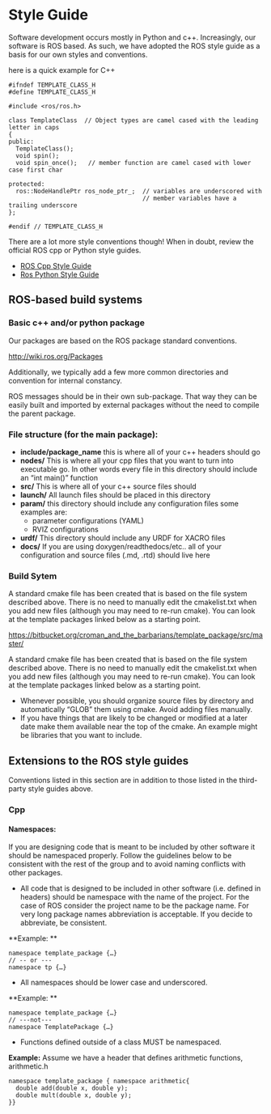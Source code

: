 # Style Guide #

Software development occurs mostly in Python and c++.   Increasingly, our software is ROS based.  As such, we have adopted the ROS style guide as a basis for our own styles and conventions.  

here is a quick example for C++

```
#ifndef TEMPLATE_CLASS_H
#define TEMPLATE_CLASS_H

#include <ros/ros.h>

class TemplateClass  // Object types are camel cased with the leading letter in caps
{
public:
  TemplateClass();
  void spin();  
  void spin_once();   // member function are camel cased with lower case first char

protected:
  ros::NodeHandlePtr ros_node_ptr_;  // variables are underscored with
                                     // member variables have a trailing underscore
};

#endif // TEMPLATE_CLASS_H
```

There are a lot more style conventions though!  When in doubt, review the official ROS cpp or Python style guides.

- [ROS Cpp Style Guide](http://wiki.ros.org/CppStyleGuide)
- [Ros Python Style Guide](http://wiki.ros.org/PyStyleGuide)

## ROS-based build systems ##

### Basic c++ and/or python package ###

Our packages are based on the ROS package standard conventions.

http://wiki.ros.org/Packages

Additionally,  we typically add a few more common directories and convention for internal constancy.

ROS messages should be in their own sub-package.   That way they can be easily built and imported by external packages without the need to compile the parent package.

### File structure (for the main package): ###

- **include/package_name** this is where all of your c++ headers should go
- **nodes/** This is where all your cpp files that you want to turn into executable go.  In other words every file in this directory should include an “int main()” function
- **src/** This is where all of your c++ source files should 
- **launch/** All launch files should be placed in this directory
- **param/** this directory should include any configuration files some examples are:
  - parameter configurations (YAML)
  - RVIZ configurations
- **urdf/** This directory should include any URDF for XACRO files
- **docs/** If you are using doxygen/readthedocs/etc.. all of your configuration and source files (.md, .rtd) should live here

### Build Sytem ###
A standard cmake file has been created that is based on the file system described above.  There is no need to manually edit the cmakelist.txt when you add new files (although you may need to re-run cmake).  You can look at the template packages linked below as a starting point.

https://bitbucket.org/croman_and_the_barbarians/template_package/src/master/

A standard cmake file has been created that is based on the file system described above.  There is no need to manually edit the cmakelist.txt when you add new files (although you may need to re-run cmake).  You can look at the template packages linked below as a starting point.

- Whenever possible, you should organize source files by directory and automatically “GLOB” them using cmake.  Avoid adding files manually.
- If you have things that are likely to be changed or modified at a later date make them available near the top of the cmake.   An example might be libraries that you want to include.

## Extensions to the ROS style guides ##

Conventions listed in this section are in addition to those listed in the third-party style guides above.

### Cpp ##

#### Namespaces: ####

If you are designing code that is meant to be included by other software it should be namespaced properly.   Follow the guidelines below to be consistent with the rest of the group and to avoid naming conflicts with other packages.

- All code that is designed to be included in other software (i.e. defined in headers) should be namespace with the name of the project.  For the case of ROS consider the project name to be the package name.  For very long package names abbreviation is acceptable.  If you decide to abbreviate, be consistent.

**Example: **
```
namespace template_package {…}
// -- or ---
namespace tp {…}
```

- All namespaces should be lower case and underscored.

**Example: **
```
namespace template_package {…}
// ---not--- 
namespace TemplatePackage {…}
```
- Functions defined outside of a class MUST be namespaced.

**Example:** Assume we have a header that defines arithmetic functions, arithmetic.h
```
namespace template_package { namespace arithmetic{
  double add(double x, double y);
  double mult(double x, double y);
}}
```

